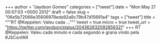 
+++
author = "Jaydson Gomes"
categories = ["tweet"]
date = "Mon May 21 00:07:03 +0000 2012"
draft = false
slug = "06e5b72066e35606978eda92a8c79b47d15691a4"
tags = ["tweet"]
title = """RT @Keppelen: Valeu cada ..."""
tweet = true
micro = true
tweet_url = "https://twitter.com/jaydson/status/204362632092856321"
+++
RT @Keppelen: Valeu cada minuto e cada segundo e grana vindo pela #JSConfAR
